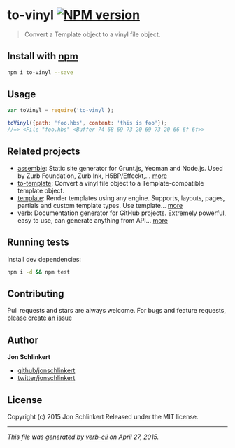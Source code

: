 # to-vinyl [![NPM version](https://badge.fury.io/js/to-vinyl.svg)](http://badge.fury.io/js/to-vinyl)

> Convert a Template object to a vinyl file object.

## Install with [npm](npmjs.org)

```bash
npm i to-vinyl --save
```

## Usage

```js
var toVinyl = require('to-vinyl');

toVinyl({path: 'foo.hbs', content: 'this is foo'});
//=> <File "foo.hbs" <Buffer 74 68 69 73 20 69 73 20 66 6f 6f>>
```

## Related projects

* [assemble](http://assemble.io): Static site generator for Grunt.js, Yeoman and Node.js. Used by Zurb Foundation, Zurb Ink, H5BP/Effeckt,… [more](http://assemble.io)
* [to-template](https://github.com/jonschlinkert/to-template): Convert a vinyl file object to a Template-compatible template object.
* [template](https://github.com/jonschlinkert/template): Render templates using any engine. Supports, layouts, pages, partials and custom template types. Use template… [more](https://github.com/jonschlinkert/template)
* [verb](https://github.com/assemble/verb): Documentation generator for GitHub projects. Extremely powerful, easy to use, can generate anything from API… [more](https://github.com/assemble/verb)

## Running tests

Install dev dependencies:

```bash
npm i -d && npm test
```

## Contributing

Pull requests and stars are always welcome. For bugs and feature requests, [please create an issue](https://github.com/jonschlinkert/to-vinyl/issues)

## Author

**Jon Schlinkert**

+ [github/jonschlinkert](https://github.com/jonschlinkert)
+ [twitter/jonschlinkert](http://twitter.com/jonschlinkert)

## License

Copyright (c) 2015 Jon Schlinkert
Released under the MIT license.

***

_This file was generated by [verb-cli](https://github.com/assemble/verb-cli) on April 27, 2015._

<!-- reflinks generated by verb-reflinks plugin -->

[assemble]: http://assemble.io
[template]: https://github.com/jonschlinkert/template
[verb]: https://github.com/assemble/verb
